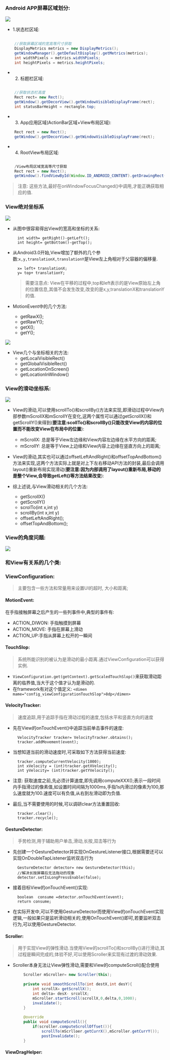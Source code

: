 ### Android APP屏幕区域划分:

![](img/Android_app_screen_region.png)

* 1.状态栏区域:

```java
		
	//获取屏幕区域的宽高等尺寸获取
	DisplayMetrics metrics = new DisplayMetrics();
	getWindowManager().getDefaultDisplay().getMetrics(metrics);
	int widthPixels = metrics.widthPixels;
	int heightPixels = metrics.heightPixels;

```

* 2. 标题栏区域:

```java
	
	//获取状态栏高度
	Rect rect= new Rect();
	getWindow().getDecorView().getWindowVisibleDisplayFrame(rect);
	int statusBarHeight = rectangle.top;
```

* 3. App应用区域(ActionBar区域+View布局区域):

```java
	Rect rect = new Rect();
	getWindow().getDecorView().getWindowVisibleDisplayFrame(rect);

```

* 4. RootView布局区域:

```java

	/View布局区域宽高等尺寸获取
	Rect rect = new Rect();  
	getWindow().findViewById(Window.ID_ANDROID_CONTENT).getDrawingRect(rect);  

```	

> 注意: 这些方法,最好在onWindowFocusChanged()中调用,才能正确获取相应的值.



### View绝对坐标系

![](img/view_position.png)

* 从图中很容易得出View的宽高和坐标的关系:

		int width= getRight()-getLeft();
		int height= getBottom()-getTop();

* 从Android3.0开始,View增加了额外的几个参数:`x,y,translationX,translationY`是View左上角相对于父容器的偏移量.

		x= left+ translationX;
		y= top+ translationY;

	> 需要注意点: View在平移的过程中,top和left表示的是View原始左上角的位置信息,其值不会发生改变,改变的是x,y,translationX和translationY的值.

* MotionEvent中的几个方法:
	* getRawX();
	* getRawY();
	* getX();
	* getY();

![](img/view_touch_cor.png)

* View几个与坐标相关的方法:
	* getLocalVisibleRect()
	* getGlobalVisibleRect()
	* getLocationOnScreen()
	* getLocationInWindow()


### View的滑动坐标系:

![](img/view_scroll_cor.png)

* View的滑动,可以使用scrollTo()和scrollBy()方法来实现,即滑动过程中View内部参数mScrollX和mScrollY在变化,这两个属性可以通过getScrollX()和getScrollY()来得到(**要注意:scollTo()和scrollBy()只能改变View的内容的位置而不能改变View在布局中的位置**):
	* mScrollX: 总是等于View左边缘和View内容左边缘在水平方向的距离;
	* mScrollY: 总是等于View上边缘和View内容上边缘在竖直方向上的距离;

* View的滑动,其实也可以通过offsetLeftAndRight()和offsetTopAndBottom()方法来实现,这两个方法实际上就是对上下左右移动API方法的封装,最后会调用layout()重新布局实现滑动(**要注意:因为内部调用了layout()重新布局,移动的是整个View,会导致getLeft()等方法结果改变**):

* 综上述说,与View滑动相关的几个方法:
	* getScrollX()
	* getScrollY()
	* scrolTo(int x,int y)
	* scrollBy(int x,int y)
	* offsetLeftAndRight();
	* offsetTopAndBottom();

	
### View的角度问题:

![](img/view_arc.png)


### 和View有关系的几个类:
### ViewConfiguration:
>主要包含一些方法和常量用来设置UI的超时, 大小和距离;

#### MotionEvent:
在手指接触屏幕之后产生的一些列事件中,典型的事件有:

* ACTION_DIWON: 手指触摸到屏幕
* ACTION_MOVE: 手指在屏幕上滑动
* ACTION_UP:手指从屏幕上松开的一瞬间
#### TouchSlop:
> 系统所能识别的被认为是滑动的最小距离.通过ViewConfiguration可以获得实例.

* `ViewConfiguration.get(getContext).getScaledTouchSlop()`来获取滑动距离的临界值,当大于这个值才认为是滑动的.
* 在framework有对这个值定义:
`<dimen mame="config_viewConfigurationTouchSlop">8dp</dimen>`
#### VelocityTracker:
> 速度追踪,用于追踪手指在滑动过程的速度,包括水平和竖直方向的速度

* 先在View的onTouchEvent()中追踪当前单击事件的速度:

		VelocityTracker tracker= VelocityTracker.obtains();
		tracker.addMovement(event);
* 当想知道当前的滑动速度时,可采取如下方法获得当前速度:

		tracker.computeCurrentVelocity(1000);
		int xVelocity = (int)tracker.getXVelocity();
		int yVelocity= (int)tracker.getYVelocity();
* 注意: 获取速度之前,先必须计算速度,即先调用computeXXX();表示一段时间内手指滑过的像素值,如设置时间间隔为1000ms,手指1s内滑过的像素为100,那么速度就为100.速度可以有负值,从右到左滑动即为负值.
* 最后,当不需要使用的时候,可以调研clear方法重置回收:

		tracker.clear();
		tracker.recycle();
#### GestureDetector:
> 手势检测,用于辅助用户单击,滑动,长按,双击等行为

* 先创建一个GestureDetector并实现OnGestureListener接口,根据需要还可以实现OnDoubleTapListener监听双击行为

		GestureDetector detector= new GestureDetector(this);
		//解决长按屏幕后无法拖动的现象
		detector.setIsLongPressEnable(false);
* 接着目标View的onTouchEvent()实现:

		boolean  consume =detector.onTouchEvent(event);	
		return consume;
* 在实际开发中,可以不使用GestureDetector而使用View的onTouchEvent实现逻辑,一般如果只是监听滑动相关的,使用OnTouchEvent()即可,若要监听双击行为,可以使用GestureDetector.
#### Scroller:
> 用于实现View的弹性滑动.当使用View的scrollTo()和scrollBy()进行滑动,其过程是瞬间完成的,体验不好,可以使用Scroller来实现有过渡的滑动效果.

* Scroller本身无法让View弹性滑动,需要和View的computeScroll()配合使用 
```java	
		Scroller mScroller= new Scroller(this);
		
		private void smoothScrollTo(int destX,int desY){
			int scrollX= getScrollX();
			int delta= desX- srcollX;
			mScroller.startScroll(scrollX,0,delta,0,1000);
			invalidate();
		}
		
		@override
		public void computeScroll(){
			if(scroller.computeScrollOffset()){
				scrollTo(mScrlloer.getCurrX(),mScroller.getCurrY());
				postInvalidate();
		}
```
#### ViewDragHelper:
